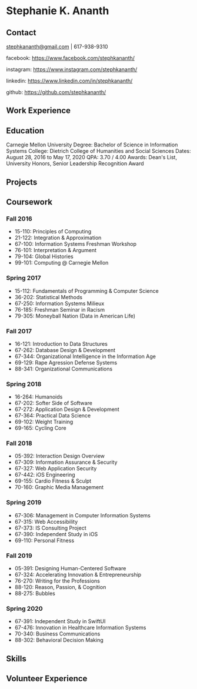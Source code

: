 # Stephanie K. Ananth

## Contact
stephkananth@gmail.com | 617-938-9310

facebook: https://www.facebook.com/stephkananth/

instagram: https://www.instagram.com/stephkananth/

linkedin: https://www.linkedin.com/in/stephkananth/

github: https://github.com/stephkananth/

## Work Experience

## Education
Carnegie Mellon University
Degree: Bachelor of Science in Information Systems
College: Dietrich College of Humanities and Social Sciences
Dates: August 28, 2016 to May 17, 2020
QPA: 3.70 / 4.00
Awards: Dean's List, University Honors, Senior Leadership Recognition Award

## Projects

## Coursework

### Fall 2016
- 15-110: Principles of Computing
- 21-122: Integration & Approximation
- 67-100: Information Systems Freshman Workshop
- 76-101: Interpretation & Argument
- 79-104: Global Histories
- 99-101: Computing @ Carnegie Mellon

### Spring 2017
- 15-112: Fundamentals of Programming & Computer Science
- 36-202: Statistical Methods
- 67-250: Information Systems Milieux
- 76-185: Freshman Seminar in Racism
- 79-305: Moneyball Nation (Data in American Life)

### Fall 2017
- 16-121: Introduction to Data Structures
- 67-262: Database Design & Development
- 67-344: Organizational Intelligence in the Information Age
- 69-129: Rape Agression Defense Systems
- 88-341: Organizational Communications

### Spring 2018
- 16-264: Humanoids
- 67-202: Softer Side of Software
- 67-272: Application Design & Development
- 67-364: Practical Data Science
- 69-102: Weight Training
- 69-165: Cycling Core

### Fall 2018
- 05-392: Interaction Design Overview
- 67-309: Information Assurance & Security
- 67-327: Web Application Security
- 67-442: iOS Engineering
- 69-155: Cardio Fitness & Sculpt
- 70-160: Graphic Media Management

### Spring 2019
- 67-306: Management in Computer Information Systems
- 67-315: Web Accessibility
- 67-373: IS Consulting Project
- 67-390: Independent Study in iOS
- 69-110: Personal Fitness

### Fall 2019
- 05-391: Designing Human-Centered Software
- 67-324: Accelerating Innovation & Entrepreneurship
- 76-270: Writing for the Professions
- 88-120: Reason, Passion, & Cognition
- 88-275: Bubbles

### Spring 2020
- 67-391: Independent Study in SwiftUI
- 67-476: Innovation in Healthcare Information Systems
- 70-340: Business Communications
- 88-302: Behavioral Decision Making

## Skills

## Volunteer Experience
